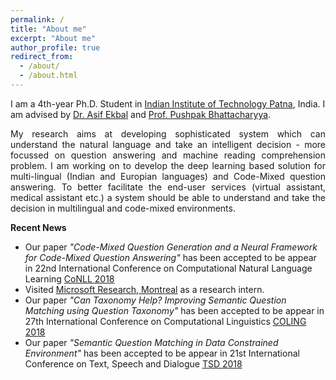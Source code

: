 ```yaml
---
permalink: /
title: "About me"
excerpt: "About me"
author_profile: true
redirect_from: 
  - /about/
  - /about.html
---
```



I am a 4th-year Ph.D. Student in [Indian Institute of Technology Patna](http://iitp.ac.in/), India. I am advised by [Dr. Asif Ekbal](https://www.iitp.ac.in/~asif/) and [Prof. Pushpak Bhattacharyya](https://www.cse.iitb.ac.in/~pb/).


<p align="justify">
My research aims at developing sophisticated system which can understand the natural language and take an intelligent decision - more focussed on question answering and machine reading comprehension problem. I am working on to develop the deep learning based solution for multi-lingual (Indian and Europian languages) and Code-Mixed question answering. To better facilitate the end-user services (virtual assistant, medical assistant etc.) a system should be able to understand and take the decision in multilingual and code-mixed environments. 
</p>


**Recent News**
* Our paper *"Code-Mixed Question Generation and a Neural Framework for Code-Mixed Question Answering"* has been accepted to be appear in 22nd International Conference on Computational Natural Language Learning [CoNLL 2018](http://www.conll.org/2018)
* Visited [Microsoft Research, Montreal](https://www.microsoft.com/en-us/research/lab/microsoft-research-montreal/) as a research intern.
* Our paper *"Can Taxonomy Help? Improving Semantic Question Matching using Question Taxonomy"* has been accepted to be appear in 27th International Conference on Computational Linguistics [COLING 2018](http://coling2018.org/)
* Our paper *"Semantic Question Matching in Data Constrained Environment"* has been accepted to be appear in 21st International Conference on Text, Speech and Dialogue [TSD 2018](https://www.tsdconference.org/tsd2018/)
